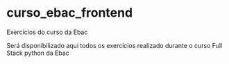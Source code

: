 # curso_ebac_frontend
<p>Exercícios do curso da Ebac</p>
<p>Será disponibilizado aqui todos os exercícios realizado durante o curso Full Stack python da Ebac</p>
